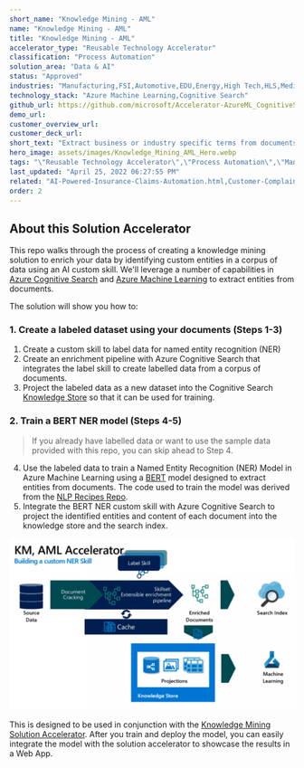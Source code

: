 ```yaml
---
short_name: "Knowledge Mining - AML"
name: "Knowledge Mining - AML"
title: "Knowledge Mining - AML"
accelerator_type: "Reusable Technology Accelerator"
classification: "Process Automation"
solution_area: "Data & AI"
status: "Approved"
industries: "Manufacturing,FSI,Automotive,EDU,Energy,High Tech,HLS,Media and Entertainment,Professional Services,Retail,SLG,Horizontal"
technology_stack: "Azure Machine Learning,Cognitive Search"
github_url: https://github.com/microsoft/Accelerator-AzureML_CognitiveSearch
demo_url: 
customer_overview_url: 
customer_deck_url: 
short_text: "Extract business or industry specific terms from documents, such as extracting medical terms from medical documents, legal terms from contracts, or part names from engineering documents"
hero_image: assets/images/Knowledge_Mining_AML_Hero.webp
tags: "\"Reusable Technology Accelerator\",\"Process Automation\",\"Manufacturing\",\"FSI\",\"Automotive\",\"EDU\",\"Energy\",\"High Tech\",\"HLS\",\"Media and Entertainment\",\"Professional Services\",\"Retail\",\"SLG\",\"Horizontal\",\"Azure Machine Learning\",\"Cognitive Search\",\"Data & AI\""
last_updated: "April 25, 2022 06:27:55 PM"
related: "AI-Powered-Insurance-Claims-Automation.html,Customer-Complaint-Management.html,Azure-Cognitive-Search-Hands-On-Lab.html,Intelligent-Document-Processing.html,Knowledge-Mining.html,Risk-Classification-and-Loan-Modeling.html"
order: 2
---
```


## About this Solution Accelerator

This repo walks through the process of creating a knowledge mining solution to enrich your data by identifying custom entities in a corpus of data using an AI custom skill. We'll leverage a number of capabilities in [Azure Cognitive Search](https://azure.microsoft.com/en-us/services/search/) and [Azure Machine Learning](https://azure.microsoft.com/en-us/services/machine-learning/) to extract entities from documents.

The solution will show you how to:

### 1. Create a labeled dataset using your documents (Steps 1-3)

1. Create a custom skill to label data for named entity recognition (NER)
2. Create an enrichment pipeline with Azure Cognitive Search that integrates the label skill to create labelled data from a corpus of documents.
3. Project the labeled data as a new dataset into the Cognitive Search [Knowledge Store](https://docs.microsoft.com/azure/search/knowledge-store-concept-intro) so that it can be used for training.

### 2. Train a BERT NER model (Steps 4-5)

> If you already have labelled data or want to use the sample data provided with this repo, you can skip ahead to Step 4.

4. Use the labeled data to train a Named Entity Recognition (NER) Model in Azure Machine Learning using a [BERT](https://en.wikipedia.org/wiki/BERT_(language_model)) model designed to extract entities from documents. The code used to train the model was derived from the [NLP Recipes Repo](https://github.com/microsoft/nlp-recipes).
5. Integrate the BERT NER custom skill with Azure Cognitive Search to project the identified entities and content of each document into the knowledge store and the search index.

![indexing documents](../assets/images/Knowledge_Mining_AML_Hero.webp)

This is designed to be used in conjunction with the [Knowledge Mining Solution Accelerator](knowledge-mining.html). After you train and deploy the model, you can easily integrate the model with the solution accelerator to showcase the results in a Web App.